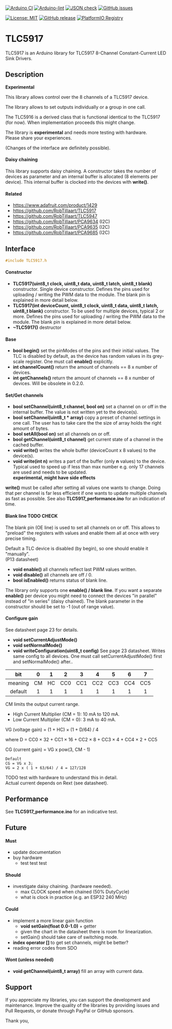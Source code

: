 
[![Arduino CI](https://github.com/RobTillaart/TLC5917/workflows/Arduino%20CI/badge.svg)](https://github.com/marketplace/actions/arduino_ci)
[![Arduino-lint](https://github.com/RobTillaart/TLC5917/actions/workflows/arduino-lint.yml/badge.svg)](https://github.com/RobTillaart/TLC5917/actions/workflows/arduino-lint.yml)
[![JSON check](https://github.com/RobTillaart/TLC5917/actions/workflows/jsoncheck.yml/badge.svg)](https://github.com/RobTillaart/TLC5917/actions/workflows/jsoncheck.yml)
[![GitHub issues](https://img.shields.io/github/issues/RobTillaart/TLC5917.svg)](https://github.com/RobTillaart/TLC5917/issues)

[![License: MIT](https://img.shields.io/badge/license-MIT-green.svg)](https://github.com/RobTillaart/TLC5917/blob/master/LICENSE)
[![GitHub release](https://img.shields.io/github/release/RobTillaart/TLC5917.svg?maxAge=3600)](https://github.com/RobTillaart/TLC5917/releases)
[![PlatformIO Registry](https://badges.registry.platformio.org/packages/robtillaart/library/TLC5917.svg)](https://registry.platformio.org/libraries/robtillaart/TLC5917)


# TLC5917

TLC5917 is an Arduino library for TLC5917 8-Channel Constant-Current LED Sink Drivers.


## Description

**Experimental**

This library allows control over the 8 channels of a TLC5917 device.

The library allows to set outputs individually or a group in one call.

The TLC5916 is a derived class that is functional identical to the TLC5917 (for now).
When implementation proceeds this might change.

The library is **experimental** and needs more testing with hardware.  
Please share your experiences.

(Changes of the interface are definitely possible).


#### Daisy chaining

This library supports daisy chaining.
A constructor takes the number of devices as parameter and 
an internal buffer is allocated (8 elements per device).
This internal buffer is clocked into the devices with **write()**.


#### Related

- https://www.adafruit.com/product/1429
- https://github.com/RobTillaart/TLC5917
- https://github.com/RobTillaart/TLC5947
- https://github.com/RobTillaart/PCA9634  (I2C)
- https://github.com/RobTillaart/PCA9635  (I2C)
- https://github.com/RobTillaart/PCA9685  (I2C)


## Interface

```cpp
#include TLC5917.h
```

#### Constructor

- **TLC5917(uint8_t clock, uint8_t data, uint8_t latch, uint8_t blank)** constructor.
Single device constructor.
Defines the pins used for uploading / writing the PWM data to the module.
The blank pin is explained in more detail below. 
- **TLC5917(int deviceCount, uint8_t clock, uint8_t data, uint8_t latch, uint8_t blank)** constructor.
To be used for multiple devices, typical 2 or more.
Defines the pins used for uploading / writing the PWM data to the module.
The blank pin is explained in more detail below. 
- **~TLC5917()** destructor

#### Base

- **bool begin()** set the pinModes of the pins and their initial values.
The TLC is disabled by default, as the device has random values in its grey-scale register. 
One must call **enable()** explicitly.
- **int channelCount()** return the amount of channels == 8 x number of devices.
- **int getChannels()** return the amount of channels == 8 x number of devices.
Will be obsolete in 0.2.0.

#### Set/Get channels

- **bool setChannel(uint8_t channel, bool on)** set a channel on or off in the 
internal buffer. The value is not written yet to the device(s).
- **bool setChannel(uint8_t \* array)** copy a preset of channel settings in one call.
The user has to take care the the size of array holds the right amount of bytes.
- **bool setAll(bool on)** set all channels on or off.
- **bool getChannel(uint8_t channel)** get current state of a channel in the cached buffer.
- **void write()** writes the whole buffer (deviceCount x 8 values) to the device(s).
- **void write(int n)** writes a part of the buffer (only **n** values) to the device.
Typical used to speed up if less than max number e.g. only 17 channels are used
and needs to be updated.  
**experimental, might have side effects**


**write()** must be called after setting all values one wants to change.
Doing that per channel is far less efficient if one wants to update multiple 
channels as fast as possible.
See also **TLC5917_performance.ino** for an indication of time.


#### Blank line  TODO CHECK
 
The blank pin (OE line) is used to set all channels on or off.
This allows to "preload" the registers with values and enable them all at once
with very precise timing.

Default a TLC device is disabled (by begin), so one should enable it "manually".  
(P13 datasheet)

- **void enable()** all channels reflect last PWM values written.
- **void disable()** all channels are off / 0.
- **bool isEnabled()** returns status of blank line.

The library only supports one **enable() / blank line**. If you want
a separate **enable()** per device you might need to connect the devices
"in parallel" instead of "in series" (daisy chained).
The blank parameter in the constructor should be set to -1 (out of range value).


#### Configure gain

See datasheet page 23 for details.

- **void setCurrentAdjustMode()**
- **void setNormalMode()**
- **void writeConfiguration(uint8_t config)** See page 23 datasheet.
Writes same config to all devices. One must call setCurrentAdjustMode() first
and setNormalMode() after..


|      bit  |  0  |  1  |  2  |  3  |  4  |  5  |  6  |  7  |
|:---------:|:---:|:---:|:---:|:---:|:---:|:---:|:---:|:---:|
|  meaning  |  CM |  HC | CC0 | CC1 | CC2 | CC3 | CC4 | CC5 |
|  default  |  1  |  1  |  1  |  1  |  1  |  1  |  1  |  1  |

CM limits the output current range.  
- High Current Multiplier (CM = 1): 10 mA to 120 mA.
- Low Current Multiplier  (CM = 0):  3 mA to  40 mA.

VG (voltage gain) = (1 + HC) × (1 + D/64) / 4

where  D = CC0 × 32 + CC1 × 16 + CC2 × 8 + CC3 × 4 + CC4 × 2 + CC5

CG (current gain) = VG x pow(3, CM - 1)    

```
Default 
CG = VG x 3;  
VG = 2 x ( 1 + 63/64) / 4 = 127/128
```

TODO test with hardware to understand this in detail.  
Actual current depends on Rext (see datasheet).


## Performance

See **TLC5917_performance.ino** for an indicative test.


## Future

#### Must

- update documentation
- buy hardware
  - test test test

#### Should

- investigate daisy chaining. (hardware needed).
  - max CLOCK speed when chained (50% DutyCycle)
  - what is clock in practice (e.g. an ESP32 240 MHz)

#### Could

- implement a more linear gain function
  - **void setGain(float 0.0-1.0)** + getter
  - given the chart in the datasheet there is room for linearization.
  - setGain() should take care of switching mode.
- **index operator []** to get set channels, might be better?
- reading error codes from SDO


#### Wont (unless needed)

- **void getChannel(uint8_t array)** fill an array with current data.



## Support

If you appreciate my libraries, you can support the development and maintenance.
Improve the quality of the libraries by providing issues and Pull Requests, or
donate through PayPal or GitHub sponsors.

Thank you,


